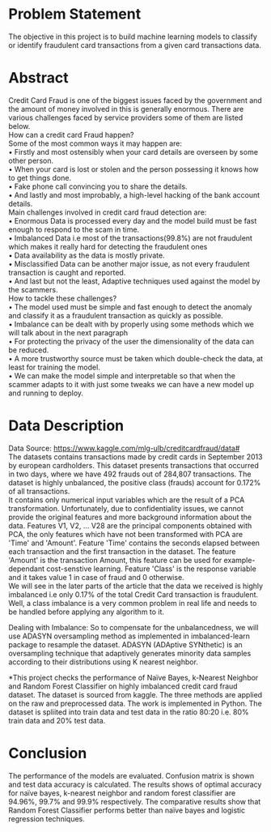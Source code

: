 # Problem Statement
The objective in this project is to build machine learning models to classify or identify fraudulent card transactions from a given card transactions data.
# Abstract
Credit Card Fraud is one of the biggest issues faced by the government and the amount of money involved in this is generally enormous. There are various challenges faced by service providers some of them are listed below.<br>
How can a credit card Fraud happen?<br>
Some of the most common ways it may happen are:<br>
•	Firstly and most ostensibly when your card details are overseen by some other person.<br>
•	When your card is lost or stolen and the person possessing it knows how to get things done.<br>
•	Fake phone call convincing you to share the details.<br>
•	And lastly and most improbably, a high-level hacking of the bank account details.<br>
Main challenges involved in credit card fraud detection are:<br>
•	Enormous Data is processed every day and the model build must be fast enough to respond to the scam in time.<br>
•	Imbalanced Data i.e most of the transactions(99.8%) are not fraudulent which makes it really hard for detecting the fraudulent ones<br>
•	Data availability as the data is mostly private.<br>
•	Misclassified Data can be another major issue, as not every fraudulent transaction is caught and reported.<br>
•	And last but not the least, Adaptive techniques used against the model by the scammers.<br>
How to tackle these challenges?<br>
•	The model used must be simple and fast enough to detect the anomaly and classify it as a fraudulent transaction as quickly as possible.<br>
•	Imbalance can be dealt with by properly using some methods which we will talk about in the next paragraph<br>
•	For protecting the privacy of the user the dimensionality of the data can be reduced.<br>
•	A more trustworthy source must be taken which double-check the data, at least for training the model.<br>
•	We can make the model simple and interpretable so that when the scammer adapts to it with just some tweaks we can have a new model up and running to deploy.<br>
# Data Description
Data Source: https://www.kaggle.com/mlg-ulb/creditcardfraud/data#<br>
The datasets contains transactions made by credit cards in September 2013 by european cardholders. This dataset presents transactions that occurred in two days, where we have 492 frauds out of 284,807 transactions. The dataset is highly unbalanced, the positive class (frauds) account for 0.172% of all transactions.<br>
It contains only numerical input variables which are the result of a PCA transformation. Unfortunately, due to confidentiality issues, we cannot provide the original features and more background information about the data. Features V1, V2, ... V28 are the principal components obtained with PCA, the only features which have not been transformed with PCA are 'Time' and 'Amount'. Feature 'Time' contains the seconds elapsed between each transaction and the first transaction in the dataset. The feature 'Amount' is the transaction Amount, this feature can be used for example-dependant cost-senstive learning. Feature 'Class' is the response variable and it takes value 1 in case of fraud and 0 otherwise.<br>
We will see in the later parts of the article that the data we received is highly imbalanced i.e only 0.17% of the total Credit Card transaction is fraudulent. Well, a class imbalance is a very common problem in real life and needs to be handled before applying any algorithm to it.<br>

Dealing with Imbalance: So to compensate for the unbalancedness, we will use ADASYN oversampling method as implemented in imbalanced-learn package to resample the dataset. ADASYN (ADAptive SYNthetic) is an oversampling technique that adaptively generates minority data samples according to their distributions using K nearest neighbor.<br>

*This project checks the performance of Naïve Bayes, k-Nearest Neighbor and Random Forest Classifier on highly imbalanced credit card fraud dataset. The dataset is sourced from kaggle. The three methods are applied on the raw and preprocessed data. The work is implemented in Python. The dataset is spliited into train data and test data in the ratio 80:20 i.e. 80% train data and 20% test data. <br>
# Conclusion
The performance of the models are evaluated. Confusion matrix is shown and test data accuracy is calculated. The results shows of optimal accuracy for naïve bayes, k-nearest neighbor and random forest classifier are 94.96%, 99.7% and 99.9% respectively. The comparative results show that Random Forest Classifier performs better than naïve bayes and logistic regression techniques.
